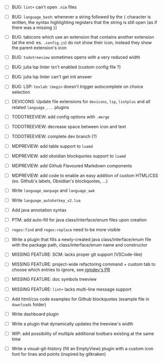 
- [ ] BUG: `lint+` can't open `.nim` files
- [ ] BUG: `language_bash`: whenever a string followed by the `{` character is written, the syntax highlighting registers that the string is still open (as if there was a missing `}`)
- [ ] BUG: tabicons which use an extension that contains another extension (at the end: es. `.config.js`) do not show their icon, instead they show the parent extension's icon
- [ ] BUG: `todotreeview` sometimes opens with a very reduced width
- [ ] BUG: julia lsp linter isn't enabled (custom config file ?)
- [ ] BUG: julia lsp linter can't get init answer
- [ ] BUG: LSP: `texlab`: `\begin` doesn't trigger autocomplete on choice selection

- [ ] DEVICONS: Update file extensions for `devicons`, `lsp`, `lintplus` and all related `language_...` plugins
- [ ] TODOTREEVIEW: add config options with `.merge`
- [ ] TODOTREEVIEW: decrease space between icon and text
- [ ] TODOTREEVIEW: complete dev branch (?)
- [ ] MDPREVIEW: add table support to `luamd`
- [ ] MDPREVIEW: add obsidian blockquotes support to `luamd`
- [ ] MDPREVIEW: add Github Flavoured Markdown components
- [ ] MDPREVIEW: add code to enable an easy addition of custom HTML/CSS (es. Github's labels, Obsidian's blockquotes, ...)
- [ ] Write `language_manpage` and `language_awk`
- [ ] Write `language_autohotkey_v2.lua`
- [ ] Add java annotation syntax
- [ ] PTM: add auto-fill for java class/interface/enum files upon creation
- [ ] `regex:find` and `regex:replace` need to be more visible
- [ ] Write a plugin that fills a newly-created java class/interface/enum file with the package path, class/interface/enum name and constructor
- [ ] MISSING FEATURE: SCM: lacks proper git support (VSCode-like)
- [ ] MISSING FEATURE: project-wide refactoring command + custom tab to choose which entries to ignore, see [jgmdev's PR](https://github.com/pragtical/pragtical/pull/48)
- [ ] MISSING FEATURE: doc symbols treeview
- [ ] MISSING FEATURE: `lint+` lacks multi-line message support
- [ ] Add html/css code examples for Github blockquotes (example file in `downloads` folder)
- [ ] Write dashboard plugin
- [ ] Write a plugin that dynamically updates the treeview's width
- [ ] WIP: add possibility of multiple additional toolbars existing at the same time
- [ ] Write a visual-git-history (fill an EmptyView) plugin with a custom icon font for lines and points (inspired by gitkraken)

